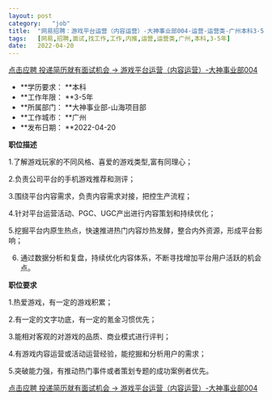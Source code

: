 ```yaml
---
layout:	post
category:	"job"
title:	"网易招聘：游戏平台运营（内容运营）-大神事业部004-运营-运营类-广州本科3-5年"
tags:	[网易,招聘,面试,找工作,工作,内推,运营,运营类,广州,本科,3-5年]
date:	2022-04-20
---
```


[点击应聘 投递简历就有面试机会 ->  游戏平台运营（内容运营）-大神事业部004](http://mobile.bole.netease.com/bole/boleDetail?id=32644&employeeId=346f03c3cda5f04c&key=all)



- **学历要求： **本科
- **工作年限： **3-5年
- **所属部门： **大神事业部-山海项目部
- **工作城市： **广州
- **发布日期： **2022-04-20



**职位描述**

1.了解游戏玩家的不同风格、喜爱的游戏类型,富有同理心；

2.负责公司平台的手机游戏推荐和测评；

3.围绕平台内容需求，负责内容需求对接，把控生产流程；

4.针对平台运营活动、PGC、UGC产出进行内容策划和持续优化；

5.挖掘平台内原生热点，快速推进热门内容炒热发酵，整合内外资源，形成平台影响；

6. 通过数据分析和复盘，持续优化内容体系，不断寻找增加平台用户活跃的机会点。



**职位要求**

1.热爱游戏，有一定的游戏积累；

2.有一定的文字功底，有一定的氪金习惯优先；

3.能相对客观的对游戏的品质、商业模式进行评判；

4.有游戏内容运营或活动运营经验，能挖掘和分析用户的需求；

5.突破能力强，有推动热门事件或者策划专题的成功案例者优先。



[点击应聘 投递简历就有面试机会 ->  游戏平台运营（内容运营）-大神事业部004](http://mobile.bole.netease.com/bole/boleDetail?id=32644&employeeId=346f03c3cda5f04c&key=all)